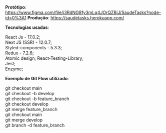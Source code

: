 **Protótipo**: https://www.figma.com/file/i3RdNG8fy3mLq4JOrQZBiJ/SaudeTasks?node-id=0%3A1
**Produção**: https://saudetasks.herokuapp.com/

**Tecnologias usadas**:

React Js - 17.0.2;  
Next JS (SSR) - 12.0.7;  
Styled-components - 5.3.3;  
Redux - 7.2.6;  
Atomic design;
React-Testing-Library;  
Jest;  
Enzyme;  

**Exemplo de Git Flow utilizado**:

git checkout main  
git checkout -b develop  
git checkout -b feature_branch  
git checkout develop  
git merge feature_branch  
git checkout main  
git merge develop  
git branch -d feature_branch  
